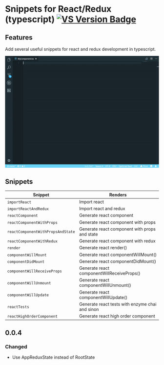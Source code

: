 # Snippets for React/Redux (typescript) [![VS Version Badge](https://vsmarketplacebadge.apphb.com/version-short/Celestory.snippets-for-react-redux-typescript.svg)](https://marketplace.visualstudio.com/items?itemName=Celestory.snippets-for-react-redux-typescript)

## Features

Add several useful snippets for react and redux development in typescript.

![Snippets showcase](images/snippets.gif)

## Snippets

| Snippet                           | Renders                                         |
| --------------------------------- | ----------------------------------------------- |
| `importReact`                     | Import react                                    |
| `importReactAndRedux`             | Import react and redux                          |
| `reactComponent`                  | Generate react component                        |
| `reactComponentWithProps`         | Generate react component with props             |
| `reactComponentWithPropsAndState` | Generate react component with props and state   |
| `reactComponentWithRedux`         | Generate react component with redux             |
| `render`                          | Generate react render()                         |
| `componentWillMount`              | Generate react componentWillMount()             |
| `componentDidMount`               | Generate react componentDidMount()              |
| `componentWillReceiveProps`       | Generate react componentWillReceiveProps()      |
| `componentWillUnmount`            | Generate react componentWillUnmount()           |
| `componentWillUpdate`             | Generate react componentWillUpdate()            |
| `reactTests`                      | Generate react tests with enzyme chai and sinon |
| `reactHighOrderComponent`         | Generate react high order component             |

## 0.0.4
### Changed
- Use AppReduxState instead of RootState